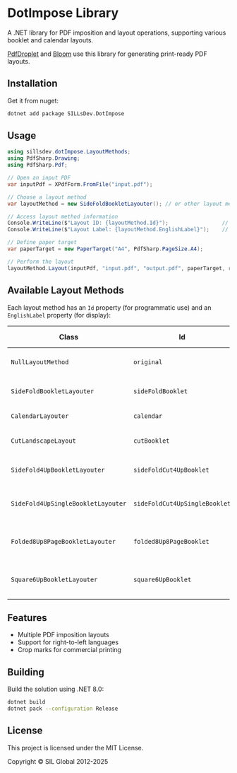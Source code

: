 # DotImpose Library

A .NET library for PDF imposition and layout operations, supporting various booklet and calendar layouts.

[PdfDroplet](https://github.com/sillsdev/PdfDroplet) and [Bloom](https://github.com/BloomBooks/BloomDesktop) use this library for generating print-ready PDF layouts.

## Installation

Get it from nuget:

```bash
dotnet add package SILLsDev.DotImpose
```

## Usage

```csharp
using sillsdev.dotImpose.LayoutMethods;
using PdfSharp.Drawing;
using PdfSharp.Pdf;

// Open an input PDF
var inputPdf = XPdfForm.FromFile("input.pdf");

// Choose a layout method
var layoutMethod = new SideFoldBookletLayouter(); // or other layout methods

// Access layout method information
Console.WriteLine($"Layout ID: {layoutMethod.Id}");                 // "sideFoldBooklet"
Console.WriteLine($"Layout Label: {layoutMethod.EnglishLabel}");    // "Fold Booklet"

// Define paper target
var paperTarget = new PaperTarget("A4", PdfSharp.PageSize.A4);

// Perform the layout
layoutMethod.Layout(inputPdf, "input.pdf", "output.pdf", paperTarget, rightToLeft: false, showCropMarks: false);
```

## Available Layout Methods

Each layout method has an `Id` property (for programmatic use) and an `EnglishLabel` property (for display):

| Class                              | Id                            | English Label               | Description                  |
| ---------------------------------- | ----------------------------- | --------------------------- | ---------------------------- |
| `NullLayoutMethod`                 | `original`                    | Original                    | Original layout (no changes) |
| `SideFoldBookletLayouter`          | `sideFoldBooklet`             | Fold Booklet                | Side-fold booklet layout     |
| `CalendarLayouter`                 | `calendar`                    | Calendar Fold               | Calendar fold layout         |
| `CutLandscapeLayout`               | `cutBooklet`                  | Cut & Stack                 | Cut landscape layout         |
| `SideFold4UpBookletLayouter`       | `sideFoldCut4UpBooklet`       | Fold/Cut 4Up Booklet        | 4-up side-fold booklet       |
| `SideFold4UpSingleBookletLayouter` | `sideFoldCut4UpSingleBooklet` | Fold/Cut Single 4Up Booklet | 4-up single booklet          |
| `Folded8Up8PageBookletLayouter`    | `folded8Up8PageBooklet`       | Fold/Cut 8Up 8 Page Booklet | 8-up folded booklet          |
| `Square6UpBookletLayouter`         | `square6UpBooklet`            | Fold/Cut 6Up Square Booklet | 6-up square booklet          |

## Features

- Multiple PDF imposition layouts
- Support for right-to-left languages
- Crop marks for commercial printing

## Building

Build the solution using .NET 8.0:

```bash
dotnet build
dotnet pack --configuration Release
```

## License

This project is licensed under the MIT License.

Copyright © SIL Global 2012-2025
